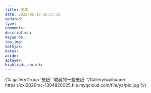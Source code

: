 ```yaml
---
title: 图库
date: 2022-05-15 19:57:35
updated:
type:
comments:
description:
keywords:
top_img:
mathjax:
katex:
aside:
aplayer:
highlight_shrink:
---
```


<div class="gallery-group-main">
{% galleryGroup '壁纸' '收藏的一些壁纸' '/Gallery/wallpaper' https://cxl2020mc-1304820025.file.myqcloud.com/file/ys/pic.jpg %}
</div>
